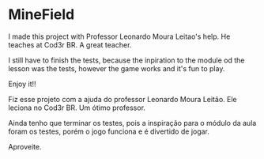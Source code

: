 # MineField


I made this project with Professor Leonardo Moura Leitao's help. He teaches at Cod3r BR. A great teacher.

I still have to finish the tests, because the inpiration to the module od the lesson was the tests, however the game works and it's fun to play.

Enjoy it!!


Fiz esse projeto com a ajuda do professor Leonardo Moura Leitão. Ele leciona no Cod3r BR. Um ótimo professor.

Ainda tenho que terminar os testes, pois a inspiração para o módulo da aula foram os testes, porém o jogo funciona e é divertido de jogar.

Aproveite.
